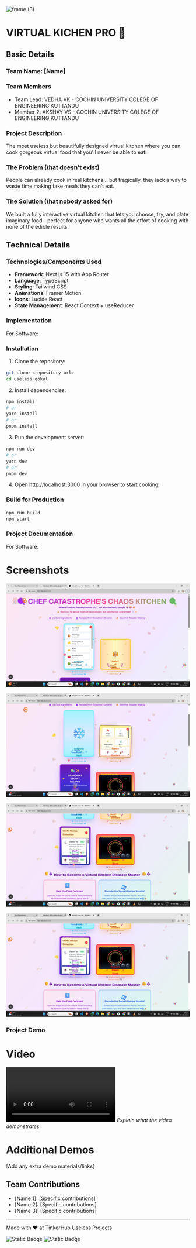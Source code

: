 <img width="3188" height="1202" alt="frame (3)" src="https://github.com/user-attachments/assets/517ad8e9-ad22-457d-9538-a9e62d137cd7" />


# VIRTUAL KICHEN PRO 🎯


## Basic Details
### Team Name: [Name]


### Team Members
- Team Lead: VEDHA VK - COCHIN UNIVERSITY COLEGE OF ENGINEERING KUTTANDU
- Member 2: AKSHAY VS - COCHIN UNIVERSITY COLEGE OF ENGINEERING KUTTANDU


### Project Description
The most useless but beautifully designed virtual kitchen where you can cook gorgeous virtual food that you'll never be able to eat!

### The Problem (that doesn't exist)
People can already cook in real kitchens… but tragically, they lack a way to waste time making fake meals they can’t eat.

### The Solution (that nobody asked for)
We built a fully interactive virtual kitchen that lets you choose, fry, and plate imaginary food—perfect for anyone who wants all the effort of cooking with none of the edible results.
## Technical Details
### Technologies/Components Used
- **Framework**: Next.js 15 with App Router
- **Language**: TypeScript
- **Styling**: Tailwind CSS
- **Animations**: Framer Motion
- **Icons**: Lucide React
- **State Management**: React Context + useReducer

### Implementation
For Software:
### Installation

1. Clone the repository:

```bash
git clone <repository-url>
cd useless_gokul
```

2. Install dependencies:

```bash
npm install
# or
yarn install
# or
pnpm install
```

3. Run the development server:

```bash
npm run dev
# or
yarn dev
# or
pnpm dev
```

4. Open [http://localhost:3000](http://localhost:3000) in your browser to start cooking!

### Build for Production

```bash
npm run build
npm start
```
### Project Documentation
For Software:

# Screenshots
![Screenshot1](./screenshots/frontpage1.jpg)

![Screenshot2](./screenshots/frontpage2.jpg)

![Screenshot3](./screenshots/frontpage3.jpg)

![Screenshot4](./screenshots/frontpage3.jpg)






### Project Demo
# Video
![demo video](./screenshots/demo.mp4)
*Explain what the video demonstrates*

# Additional Demos
[Add any extra demo materials/links]

## Team Contributions
- [Name 1]: [Specific contributions]
- [Name 2]: [Specific contributions]
- [Name 3]: [Specific contributions]

---
Made with ❤️ at TinkerHub Useless Projects 

![Static Badge](https://img.shields.io/badge/TinkerHub-24?color=%23000000&link=https%3A%2F%2Fwww.tinkerhub.org%2F)
![Static Badge](https://img.shields.io/badge/UselessProjects--25-25?link=https%3A%2F%2Fwww.tinkerhub.org%2Fevents%2FQ2Q1TQKX6Q%2FUseless%2520Projects)



